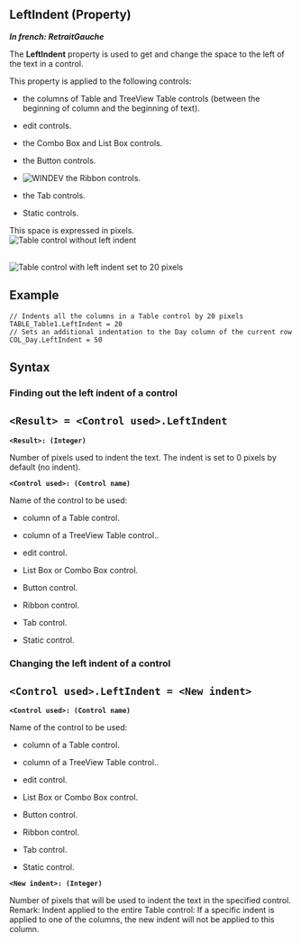 


## LeftIndent (Property)

***In french: RetraitGauche***
	



<a name="XUse"></a>
<a name="Use"></a>
<a name="description"></a>
The **LeftIndent** property is used to get and change the space to the left of the text in a control. 

This property is applied to the following controls: 

- the columns of Table and TreeView Table controls (between the beginning of column and the beginning of text).

- edit controls.

- the Combo Box and List Box controls.

- the Button controls.

- ![WINDEV](https://doc.pcsoft.fr/ext/images/us/WD.png) the Ribbon controls.

- the Tab controls.

- Static controls.




This space is expressed in pixels.
<br>![Table control without left indent](https://doc.pcsoft.fr/en-US/images/image.awp?langid=3&name=RetraitGauche.gif)

<br>![Table control with left indent set to 20 pixels](https://doc.pcsoft.fr/en-US/images/image.awp?langid=3&name=RetraitGauche2.gif)



<a name="Example1"></a>
<a name="sample_code"></a>

## Example


```wl
// Indents all the columns in a Table control by 20 pixels
TABLE_Table1.LeftIndent = 20
// Sets an additional indentation to the Day column of the current row
COL_Day.LeftIndent = 50
```

<a name="XSYNTAX"></a>
<a name="SYNTAX1"></a>

## Syntax

### Finding out the left indent of a control

`<Result> = <Control used>.LeftIndent`
---

**`<Result>: (Integer)`**

Number of pixels used to indent the text. The indent is set to 0 pixels by default (no indent). 

**`<Control used>: (Control name)`**

Name of the control to be used: 

- column of a Table control.

- column of a TreeView Table control.. 

- edit control.

- List Box or Combo Box control.

- Button control.

- Ribbon control.

- Tab control.

- Static control.





<a name="SYNTAX2"></a>

### Changing the left indent of a control

`<Control used>.LeftIndent = <New indent>`
---

**`<Control used>: (Control name)`**

Name of the control to be used: 

- column of a Table control.

- column of a TreeView Table control.. 

- edit control.

- List Box or Combo Box control.

- Button control.

- Ribbon control.

- Tab control.

- Static control.




**`<New indent>: (Integer)`**

Number of pixels that will be used to indent the text in the specified control. 
Remark: Indent applied to the entire Table control: If a specific indent is applied to one of the columns, the new indent will not be applied to this column.  




